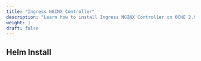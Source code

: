```yaml
---
title: "Ingress NGINX Controller"
description: "Learn how to install Ingress NGINX Controller on OCNE 2.0"
weight: 1
draft: false
---
```


## Helm Install